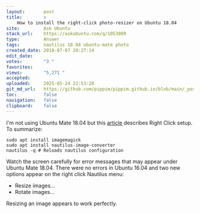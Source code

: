 ```yaml
---
layout:       post
title:        >
    How to install the right-click photo-resizer on Ubuntu 18.04
site:         Ask Ubuntu
stack_url:    https://askubuntu.com/q/1053089
type:         Answer
tags:         nautilus 18.04 ubuntu-mate photo
created_date: 2018-07-07 20:27:14
edit_date:    
votes:        "3 "
favorites:    
views:        "5,271 "
accepted:     
uploaded:     2025-05-24 22:53:28
git_md_url:   https://github.com/pippim/pippim.github.io/blob/main/_posts/2018/2018-07-07-How-to-install-the-right-click-photo-resizer-on-Ubuntu-18.04.md
toc:          false
navigation:   false
clipboard:    false
---
```


I'm not using Ubuntu Mate 18.04 but this [article][1] describes Right Click setup. To summarize:

``` 
sudo apt install imagemagick
sudo apt install nautilus-image-converter
nautilus -q # Reloads nautilus configuration
```

Watch the screen carefully for error messages that may appear under Ubuntu Mate 18.04. There were no errors in Ubuntu 16.04 and two new options appear on the right click Nautilus menu:

- Resize images...
- Rotate images...

Resizing an image appears to work perfectly.

  [1]: https://itsfoss.com/resize-images-with-right-click/
